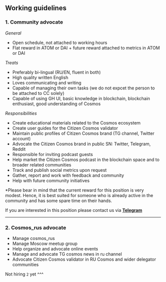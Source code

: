 ## Working guidelines

### 1. Community advocate
*General*
- Open schedule, not attached to working hours
- Flat reward in ATOM or DAI + future reward attached to metrics in ATOM or DAI

*Treats*
- Preferably bi-lingual (RU/EN, fluent in both)
- High quality written English
- Loves communicating and writing
- Capable of managing their own tasks (we do not expcet the person to be attached to CC solely)
- Capable of using GH UI, basic knowledge in blockchain, blockchain enthusiast, good understanding of Cosmos

*Responsibilities*
- Create educational materials related to the Cosmos ecosystem
- Create user guides for the Citizen Cosmos validator
- Maintain public profiles of Citizen Cosmos brand (TG channel, Twitter account)
- Advocate the Citizen Cosmos brand in public SN: Twitter, Telegram, Reddit
- Responsible for inviting podcast guests 
- Help market the Citizen Cosmos podcast in the blockchain space and to broader related communities
- Track and publish social metrics upon request
- Gather, report and work with feedback and community
- Help with future community initiatives

*Please bear in mind that the current reward for this position is very modest. Hence, it is best suited for someone who is already active in the community and has some spare time on their hands.

If you are interested in this position please contact us via **[Telegram](https://t.me/citizencosmos)**

----------------------------------

### 2. Cosmos_rus advocate
- Manage cosmos_rus
- Manage Moscow meetup group
- Help organize and advocate online events
- Manage and advocate TG cosmos news in ru channel
- Advocate Citizen Cosmos validator in RU Cosmos and wider delegator communities

Not hiring `2` yet ^^^

